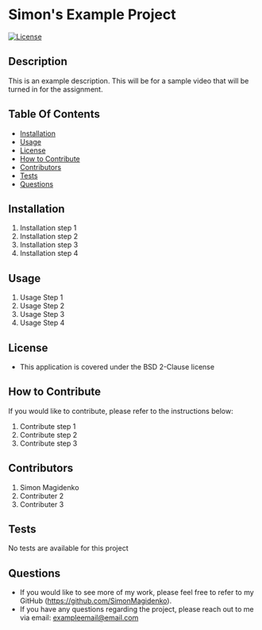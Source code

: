 
# Simon's Example Project   
[![License](https://img.shields.io/badge/License-BSD_2--Clause-orange.svg)](https://opensource.org/licenses/BSD-2-Clause)


## Description
This is an example description. This will be for a sample video that will be turned in for the assignment.

## Table Of Contents
- [Installation](#installation)
- [Usage](#usage)
- [License](#license)
- [How to Contribute](#guidelines)
- [Contributors](#contributors)
- [Tests](#tests)
- [Questions](#questions)

## Installation 
1. Installation step 1
2. Installation step 2
3. Installation step 3
4. Installation step 4


## Usage
1. Usage Step 1
2. Usage Step 2
3. Usage Step 3
4. Usage Step 4



## License 
- This application is covered under the BSD 2-Clause license

## How to Contribute
If you would like to contribute, please refer to the instructions below:
1. Contribute step 1
2. Contribute step 2
3. Contribute step 3



## Contributors
1. Simon Magidenko
2. Contributer 2
3. Contributer 3


## Tests
No tests are available for this project

## Questions 
- If you would like to see more of my work, please feel free to refer to my GitHub (https://github.com/SimonMagidenko).
- If you have any questions regarding the project, please reach out to me via email: exampleemail@email.com
